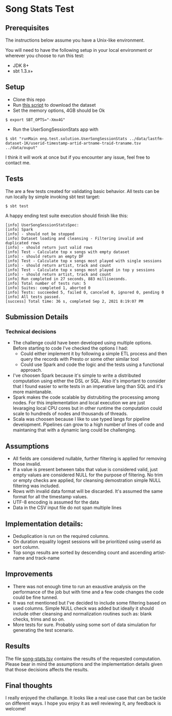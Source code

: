 # Song Stats Test



## Prerequisites

The instructions below assume you have a Unix-like environment.

You will need to have the following setup in your local environment or wherever you choose to run this test:

* JDK 8+
* sbt 1.3.x+

## Setup


* Clone this repo
* Run [this script](data/data-download.sh) to download the dataset 
* Set the memory options, 4GB should be Ok
```
$ export SBT_OPTS="-Xmx4G"
```
* Run the UserSongSessionStats app with 
```
$ sbt "runMain eng.test.solution.UserSongSessionStats ../data/lastfm-dataset-1K/userid-timestamp-artid-artname-traid-traname.tsv ../data/ouput"
```
I think it will work at once but if you encounter any issue, feel free to contact me.

## Tests


The are a few tests created for validating basic behavior. All tests can be run locally by simple invoking sbt test target:
```
$ sbt test
``` 

A happy ending test suite execution should finish like this:
```
[info] UserSongSessionStatsSpec:
[info] Spark
[info] - should not be stopped
[info] Dataset loading and cleansing - Filtering invalid and duplicated rows
[info] - should return just valid rows
[info] Test - Calculate top x songs with empty dataset
[info] - should return an empty DF
[info] Test - Calculate top x songs most played with single sessions
[info] - should return artist, track and count
[info] Test - Calculate top x songs most played in top y sessions
[info] - should return artist, track and count
[info] Run completed in 27 seconds, 883 milliseconds.
[info] Total number of tests run: 5
[info] Suites: completed 1, aborted 0
[info] Tests: succeeded 5, failed 0, canceled 0, ignored 0, pending 0
[info] All tests passed.
[success] Total time: 36 s, completed Sep 2, 2021 8:19:07 PM

```

## Submission Details

### Technical decisions

* The challenge could have been developed using multiple options. Before starting to code I've checked the options I had: 
    * Could either implement it by following a simple ETL process and then query the records with Presto or some other similar tool 
    * Could use Spark and code the logic and the tests using a functional approach.
* I've choosen Spark because it's simple to write a distributed computation using either the DSL or SQL. Also it's important to consider that I found easier to write tests in an imperative lang than SQL and it's more maintanable. 
* Spark makes the code scalable by distrubiting the processing among nodes. For this implementation and local execution we are just levaraging local CPU cores but in other runtime the computation could scale to hundreds of nodes and thousands of threads.
* Scala was choosen because I like to use typed langs for pipeline development. Pipelines can grow to a high number of lines of code and maintaning that with a dynamic lang could be challenging.

## Assumptions
* All fields are considered nullable, further filtering is applied for removing those invalid.
* If a value is present between tabs that value is considered valid, just empty values are considered NULL for the purpose of filtering. No trim or empty checks are applied, for cleansing demostration simple NULL filtering was included.
* Rows with invalid data format will be discarded. It's assumed the same format for all the timestamp values.
* UTF-8 encoding is assumed for the data
* Data in the CSV input file do not span multiple lines


## Implementation details:
* Deduplication is run on the required columns.
* On duration equality logest sessions will be prioritized using userId as sort column.
* Top songs results are sorted by descending count and ascending artist-name and track-name

## Improvements
* There was not enough time to run an exaustive analysis on the performance of the job but with time and a few code changes the code could be fine tunned.
* It was not mentioned but I've decided to include some filtering based on used columns. Simple NULL check was added but ideally it should include other cleansing and normalization routines such as: blank checks, trims and so on.
* More tests for sure. Probably using some sort of data simulation for generating the test scenario.

## Results
The file [song-stats.tsv](data/song-stats.tsv) contains the results of the requested computation. Please bear in mind the assumptions and the implementation details given that those decisions affects the results.


## Final thoughts
I really enjoyed the challange. It looks like a real use case that can be tackle on different ways. I hope you enjoy it as well reviewing it, any feedback is welcome! 
